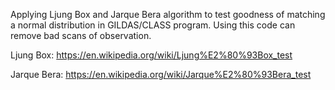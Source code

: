 Applying Ljung Box and Jarque Bera algorithm to test goodness of matching a normal distribution in GILDAS/CLASS program. Using this code can remove bad scans of observation.

Ljung Box: https://en.wikipedia.org/wiki/Ljung%E2%80%93Box_test

Jarque Bera: https://en.wikipedia.org/wiki/Jarque%E2%80%93Bera_test

